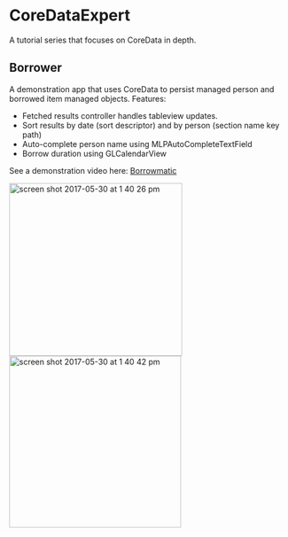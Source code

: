 # CoreDataExpert
A tutorial series that focuses on CoreData in depth.

## Borrower
A demonstration app that uses CoreData to persist managed person and borrowed item managed objects. Features:
* Fetched results controller handles tableview updates.
* Sort results by date (sort descriptor) and by person (section name key path)
* Auto-complete person name using MLPAutoCompleteTextField
* Borrow duration using GLCalendarView

See a demonstration video here: [Borrowmatic](https://www.youtube.com/watch?v=m7owzd-ysl4)


<img width="312" alt="screen shot 2017-05-30 at 1 40 26 pm" src="https://cloud.githubusercontent.com/assets/21972121/26604447/488044bc-453f-11e7-9243-d033679a11e4.png">
<img width="310" alt="screen shot 2017-05-30 at 1 40 42 pm" src="https://cloud.githubusercontent.com/assets/21972121/26604461/581be7d2-453f-11e7-83d3-ee1077bfe388.png">
